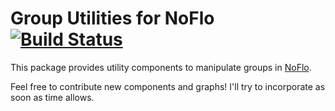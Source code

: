 Group Utilities for NoFlo [![Build Status](https://secure.travis-ci.org/noflo/noflo-groups.png?branch=master)](https://travis-ci.org/noflo/noflo-groups)
===============================

This package provides utility components to manipulate groups in
[NoFlo](http://noflojs.org/).

Feel free to contribute new components and graphs! I'll try to
incorporate as soon as time allows.
